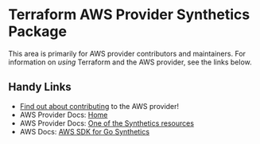 # Terraform AWS Provider Synthetics Package

This area is primarily for AWS provider contributors and maintainers. For information on _using_ Terraform and the AWS provider, see the links below.


## Handy Links

* [Find out about contributing](https://hashicorp.github.io/terraform-provider-aws/#contribute) to the AWS provider!
* AWS Provider Docs: [Home](https://registry.terraform.io/providers/hashicorp/aws/latest/docs)
* AWS Provider Docs: [One of the Synthetics resources](https://registry.terraform.io/providers/hashicorp/aws/latest/docs/resources/synthetics_canary)
* AWS Docs: [AWS SDK for Go Synthetics](https://docs.aws.amazon.com/sdk-for-go/api/service/synthetics/)
